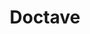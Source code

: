 ---
blog: https://blog.doctave.com/
git: https://github.com/Doctave
logohandle: doctave
sort: doctave
title: Doctave
twitter: https://x.com/GetDoctave
website: https://www.doctave.com/
---